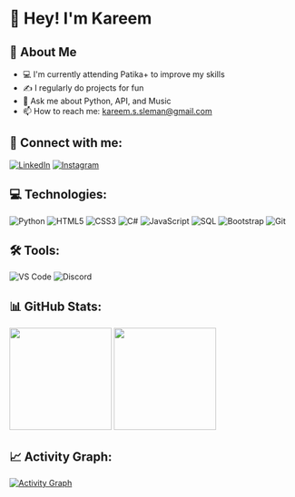 # 👋 Hey! I'm Kareem

## 🚀 About Me
- 💻 I'm currently attending Patika+ to improve my skills
- ✍️ I regularly do projects for fun
- 💬 Ask me about Python, API, and Music
- 📫 How to reach me: kareem.s.sleman@gmail.com

## 🔗 Connect with me:
[![LinkedIn](https://img.shields.io/badge/LinkedIn-0077B5?style=for-the-badge&logo=linkedin&logoColor=white)](www.linkedin.com/in/karem-alsayed)
[![Instagram](https://img.shields.io/badge/Instagram-E4405F?style=for-the-badge&logo=instagram&logoColor=white)](https://www.instagram.com/kareem_wss/)

## 💻 Technologies:
![Python](https://img.shields.io/badge/Python-3776AB?style=for-the-badge&logo=python&logoColor=white)
![HTML5](https://img.shields.io/badge/HTML5-E34F26?style=for-the-badge&logo=html5&logoColor=white)
![CSS3](https://img.shields.io/badge/CSS3-1572B6?style=for-the-badge&logo=css3&logoColor=white)
![C#](https://img.shields.io/badge/C%23-239120?style=for-the-badge&logo=c-sharp&logoColor=white)
![JavaScript](https://img.shields.io/badge/JavaScript-F7DF1E?style=for-the-badge&logo=javascript&logoColor=black)
![SQL](https://img.shields.io/badge/SQL-4479A1?style=for-the-badge&logo=mysql&logoColor=white)
![Bootstrap](https://img.shields.io/badge/Bootstrap-563D7C?style=for-the-badge&logo=bootstrap&logoColor=white)
![Git](https://img.shields.io/badge/Git-F05032?style=for-the-badge&logo=git&logoColor=white)

## 🛠 Tools:
![VS Code](https://img.shields.io/badge/Visual_Studio_Code-0078D4?style=for-the-badge&logo=visual%20studio%20code&logoColor=white)
![Discord](https://img.shields.io/badge/Discord-7289DA?style=for-the-badge&logo=discord&logoColor=white)

## 📊 GitHub Stats:
<div>
  <img height="180em" src="https://github-readme-stats.vercel.app/api?username=kareem221215&show_icons=true&theme=radical"/>
  <img height="180em" src="https://github-readme-streak-stats.herokuapp.com/?user=kareem221215&theme=radical"/>
</div>

## 📈 Activity Graph:
[![Activity Graph](https://github-readme-activity-graph.vercel.app/graph?username=kareem221215&theme=react-dark)](https://github.com/Ashutosh00710/github-readme-activity-graph)
